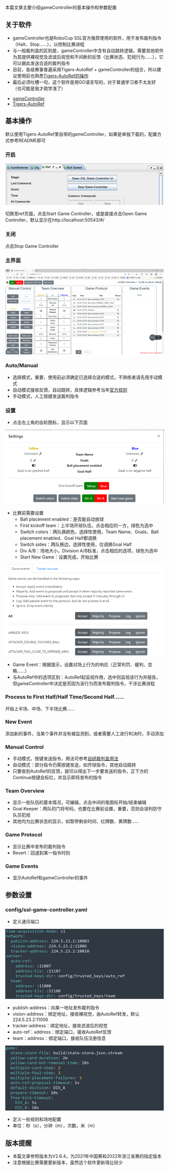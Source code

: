 
本篇文章主要介绍gameController的基本操作和参数配置

## 关于软件

- gameController也是RoboCup SSL官方推荐使用的软件，用于发布裁判指令（Halt、Stop……），以控制比赛进程
- 与一般裁判盒的区别是，gameController中含有自动跳转逻辑，需要其他软件为其提供裸视觉及滤波后视觉和不间断的反馈（比赛状态、犯规行为……），它可以据此发送合适的裁判指令
- 目前，各级赛事普遍采用Tigers-AutoRef + gameController的组合，所以建议使用前也熟悉[Tigers-AutoRef的操作](https://gitlab.com/src-ssl/src/-/wikis/Software/Tigers-AutoRef操作手册)
- 最后必须吐槽一句，这个软件是用GO语言写的，对于普通学习者不太友好（也可能是我才疏学浅了）

+ [gameController](https://github.com/RoboCup-SSL/ssl-game-controller)
+ [Tigers-AutoRef](https://github.com/TIGERs-Mannheim/AutoReferee)

## 基本操作

默认使用Tigers-AutoRef里自带的gameController，如果是单独下载的，配置方式参考README即可

### 开启

![ref](../uploads/yujiazousjtu@sjtu.edu.cn/GC/ref.png)

切换至ref页面，点击Start Game Controller，或是直接点击Open Game Controller，默认显示在http://localhost:50543/#/

### 关闭

点击Stop Game Controller

### 主界面

![main](../uploads/yujiazousjtu@sjtu.edu.cn/GC/main.png)

### Auto/Manual

- 选择模式，重要，使用前必须确定已选择合适的模式，不熟练者请先用手动模式
- 自动模式接收反馈，自动跳转，具体逻辑参考当年[官方规则](https://ssl.robocup.org/rules/)
- 手动模式，人工按键发送裁判指令

### 设置

- 点击左上角的齿轮图标，显示以下页面

![settings](../uploads/yujiazousjtu@sjtu.edu.cn/GC/settings.png)

- 比赛前需要设置
    - Ball placement enabled：是否能自动放球
    - First kickoff team：上半场开球队伍，点击相应的一方，绿色为选中
    - Switch colors：两队换颜色，选择性使用，Team Name、Goals、Ball placement enabled、Goal Half都调换
    - Switch sides：两队换边，选择性使用，仅调换Goal Half
    - Div A/B：场地大小，Division A/B标准，点击相应的选项，绿色为选中
    - Start New Game：设置完成，开始比赛
    
![gameEvent](../uploads/yujiazousjtu@sjtu.edu.cn/GC/gameEvent.png)

- Game Event：根据提示，设置对场上行为的响应（正常判罚、缓判、忽略……）
- 与AutoRef中的选项区别：AutoRef起监视作用，选中则监视该行为并报告，但gameController中决定是否因为该行为而发布裁判指令，干涉比赛进程

### Process to First Half/Half Time/Second Half……

开始上半场、中场、下半场比赛……

### New Event

添加新的事件，当某个事件并没有被监测到，或者需要人工进行判决时，手动添加

### Manual Control

- 手动模式，按键发送指令，用法可参考[自研裁判盒用法](https://gitlab.com/src-ssl/src/-/wikis/Software/owl2操作手册)
- 自动模式：部分指令仍需按键发送，如开球指令，其他自动跳转
- 只要收到AutoRef的反馈，就可以得出下一步要发送的指令，正下方的Continue按键会标红，并显示即将发布的指令

### Team Overview

- 显示一些队伍的基本情况，可编辑，点击中间的笔图标开始/结束编辑
- Goal Keeper：两队的门将号码，也要在比赛前设置，重要，否则会误判防守队员犯规
- 其他均为比赛状态的显示，如暂停剩余时间、红牌数、黄牌数……

### Game Protocol

- 显示比赛中发布的裁判指令
- Revert：回退到某一指令时刻

### Game Events

- 显示AutoRef和gameController的事件

## 参数设置

### config/ssl-game-controller.yaml

- 定义通讯端口

![port](../uploads/yujiazousjtu@sjtu.edu.cn/GC/port.png)

- publish-address：向某一地址发布裁判指令
- vision-address：绑定地址，接收裸视觉，由AutoRef转发，默认224.5.23.2:11006
- tracker-address：绑定地址，接收滤波后的视觉
- auto-ref：address：绑定端口，接收AutoRef反馈
- team：address：绑定端口，接收队伍注册信息

![game](../uploads/yujiazousjtu@sjtu.edu.cn/GC/game.png)

- 定义一些规则和场地配置
- 单位：秒（s），分钟（m），次数，米（m）

## 版本提醒

- 本篇文章参照版本为V2.6.4，为2021年中国赛和2022年浙江省赛的指定版本
- 注意根据比赛需要更新版本，虽然这个软件更新得比较少